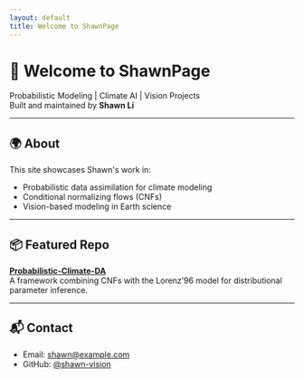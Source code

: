 ```yaml
---
layout: default
title: Welcome to ShawnPage
---
```


# 👋 Welcome to ShawnPage

Probabilistic Modeling | Climate AI | Vision Projects  
Built and maintained by **Shawn Li**

---

## 🌍 About

This site showcases Shawn's work in:

- Probabilistic data assimilation for climate modeling  
- Conditional normalizing flows (CNFs)  
- Vision-based modeling in Earth science  

---

## 📦 Featured Repo

**[Probabilistic-Climate-DA](https://github.com/shawn-vision/Probabilistic-Climate-DA)**  
A framework combining CNFs with the Lorenz’96 model for distributional parameter inference.

---

## 📬 Contact

- Email: shawn@example.com  
- GitHub: [@shawn-vision](https://github.com/shawn-vision)
